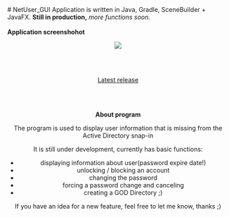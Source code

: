 <span align="center">
# NetUser_GUI
Application is written in Java, Gradle, SceneBuilder + JavaFX.
<b>Still in production,</b> <i>more functions soon.</i>
<br><br>
 <b>Application screenshohot</p></b>
 <p><image src="https://user-images.githubusercontent.com/61277838/189067490-33b6b031-2e9f-47b4-b4ee-25fbaed32c7a.png"></p>
 <br><br>

 <p align="center"><a href="https://github.com/Tacoo99/NetUser_GUI/releases/tag/Alpha">Latest release</a></p>
 </br></br>

 <b>About program</b>
 <p>The program is used to display user information that is missing from the Active Directory snap-in</p>
 <p>It is still under development, currently has basic functions:</p>
 <ul>
  <li>displaying information about user(password expire date!)</li>
  <li>unlocking / blocking an account</li>
  <li>changing the password</li>
  <li>forcing a password change and canceling</li>
  <li>creating a GOD Directory ;)</li>
</ul>
<p>If you have an idea for a new feature, feel free to let me know, thanks ;)</p>
